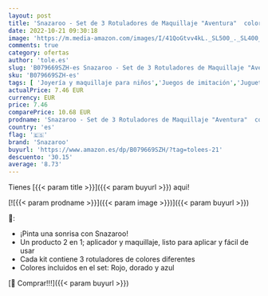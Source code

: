 ```yaml
---
layout: post
title: 'Snazaroo - Set de 3 Rotuladores de Maquillaje "Aventura"  color rojo  dorado  azul   color/modelo surtido'
date: 2022-10-21 09:30:18
image: 'https://m.media-amazon.com/images/I/41QoGtvv4kL._SL500_._SL400_.jpg'
comments: true
category: ofertas
author: 'tole.es'
slug: 'B079669SZH-es Snazaroo - Set de 3 Rotuladores de Maquillaje "Aventura"...'
sku: 'B079669SZH-es'
tags: [ 'Joyería y maquillaje para niños','Juegos de imitación','Juguetes','Juguetes y juegos','Pintura facial para disfraces','rotuladores','snazaroo','🇪🇸', ]
actualPrice: 7.46 EUR
currency: EUR
price: 7.46
comparePrice: 10.68 EUR
prodname: 'Snazaroo - Set de 3 Rotuladores de Maquillaje "Aventura"  color rojo  dorado  azul   color/modelo surtido'
country: 'es'
flag: '🇪🇸'
brand: 'Snazaroo'
buyurl: 'https://www.amazon.es/dp/B079669SZH/?tag=tolees-21'
descuento: '30.15'
average: '8.73'
---
```


Tienes [{{< param title >}}]({{< param buyurl >}}) aqui!

[![{{< param prodname >}}]({{< param image >}})]({{< param buyurl >}})

🔎:

- ¡Pinta una sonrisa con Snazaroo!
- Un producto 2 en 1; aplicador y maquillaje, listo para aplicar y fácil de usar
- Cada kit contiene 3 rotuladores de colores diferentes
- Colores incluidos en el set: Rojo, dorado y azul

[🛒 Comprar!!!]({{< param buyurl >}})
